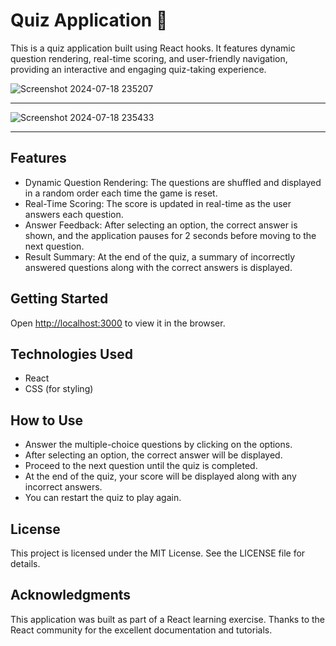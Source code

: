 # Quiz Application 🚀
This is a quiz application built using React hooks. It features dynamic question rendering, real-time scoring, and user-friendly navigation, providing an interactive and engaging quiz-taking experience.

![Screenshot 2024-07-18 235207](https://github.com/user-attachments/assets/d142e83f-18d1-4476-b654-35e18de3ef30)

---
![Screenshot 2024-07-18 235433](https://github.com/user-attachments/assets/c93a0b59-371f-4fb8-a9eb-10c9eb2c6729)

---
## Features
- Dynamic Question Rendering: The questions are shuffled and displayed in a random order each time the game is reset.
- Real-Time Scoring: The score is updated in real-time as the user answers each question.
- Answer Feedback: After selecting an option, the correct answer is shown, and the application pauses for 2 seconds before moving to the next question.
- Result Summary: At the end of the quiz, a summary of incorrectly answered questions along with the correct answers is displayed.

## Getting Started
Open [http://localhost:3000](http://localhost:3000) to view it in the browser.

## Technologies Used
- React
- CSS (for styling)

## How to Use
- Answer the multiple-choice questions by clicking on the options.
- After selecting an option, the correct answer will be displayed.
- Proceed to the next question until the quiz is completed.
- At the end of the quiz, your score will be displayed along with any incorrect answers.
- You can restart the quiz to play again.

## License
This project is licensed under the MIT License. See the LICENSE file for details.

## Acknowledgments
This application was built as part of a React learning exercise.
Thanks to the React community for the excellent documentation and tutorials.
